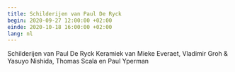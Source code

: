 ```yaml
---
title: Schilderijen van Paul De Ryck
begin: 2020-09-27 12:00:00 +02:00
einde: 2020-10-18 16:00:00 +02:00
lang: nl
---
```


Schilderijen van Paul De Ryck
Keramiek van Mieke Everaet, Vladimir Groh & Yasuyo Nishida, Thomas Scala en Paul Yperman
